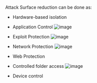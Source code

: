 Attack Surface reduction can be done as:
* Hardware-based isolation
* Application Control
  ![image](https://github.com/AbhishekPratap9/SOC-Analysis/assets/156197198/c89bf932-63e1-4d1f-a162-8356a8cb394a)

* Exploit Protection
  ![image](https://github.com/AbhishekPratap9/SOC-Analysis/assets/156197198/cc245e26-3756-443b-b5c5-51c9c3d655ed)

* Network Protection
  ![image](https://github.com/AbhishekPratap9/SOC-Analysis/assets/156197198/77dd0ba3-3b4c-4cba-b92a-1da01680238a)

* Web Protection
* Controlled folder access
  ![image](https://github.com/AbhishekPratap9/SOC-Analysis/assets/156197198/48590309-55c3-4c33-a34f-3662c0ba235c)

* Device control
  
